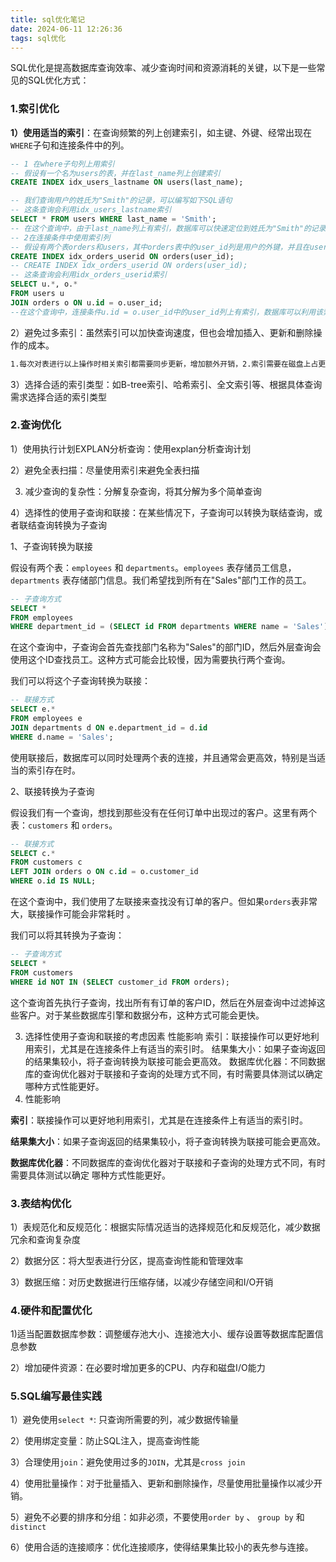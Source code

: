 ```yaml
---
title: sql优化笔记
date: 2024-06-11 12:26:36
tags: sql优化
---
```


SQL优化是提高数据库查询效率、减少查询时间和资源消耗的关键，以下是一些常见的SQL优化方式：



### **1.索引优化**

**1）使用适当的索引**：在查询频繁的列上创建索引，如主键、外键、经常出现在`WHERE`子句和连接条件中的列。 

```sql
-- 1 在where子句列上用索引
-- 假设有一个名为users的表，并在last_name列上创建索引
CREATE INDEX idx_users_lastname ON users(last_name);

-- 我们查询用户的姓氏为"Smith"的记录，可以编写如下SQL语句
-- 这条查询会利用idx_users_lastname索引
SELECT * FROM users WHERE last_name = 'Smith';
-- 在这个查询中，由于last_name列上有索引，数据库可以快速定位到姓氏为"Smith"的记录，而不是扫描整个users表。
-- 2在连接条件中使用索引列	
-- 假设有两个表orders和users，其中orders表中的user_id列是用户的外键，并且在user_id列上创建了索引：
CREATE INDEX idx_orders_userid ON orders(user_id);
-- CREATE INDEX idx_orders_userid ON orders(user_id);
-- 这条查询会利用idx_orders_userid索引
SELECT u.*, o.* 
FROM users u 
JOIN orders o ON u.id = o.user_id;
--在这个查询中，连接条件u.id = o.user_id中的user_id列上有索引，数据库可以利用该索引快速找到对应的用户记录，从而提高连接操作的性能。
```

2）避免过多索引：虽然索引可以加快查询速度，但也会增加插入、更新和删除操作的成本。

```txt
1.每次对表进行以上操作时相关索引都需要同步更新，增加额外开销，2.索引需要在磁盘上占更多空间，增加磁盘使用量，3.过多的索引使得数据库的维护变得更加复杂，增加管理难度，4.数据库查询优化器在进行决策时过多的索引会浪费更多的时间决策，以及可能会选择次优的索引，影响查询效率。
```



3）选择合适的索引类型：如B-tree索引、哈希索引、全文索引等、根据具体查询需求选择合适的索引类型

### 2.查询优化 

 1）使用执行计划EXPLAN分析查询：使用explan分析查询计划

 2）避免全表扫描：尽量使用索引来避免全表扫描

 3) 减少查询的复杂性：分解复杂查询，将其分解为多个简单查询	

 4）选择性的使用子查询和联接：在某些情况下，子查询可以转换为联结查询，或者联结查询转换为子查询

  1、子查询转换为联接 

假设有两个表：`employees` 和 `departments`。`employees` 表存储员工信息，`departments` 表存储部门信息。我们希望找到所有在"Sales"部门工作的员工。 

```sql
-- 子查询方式
SELECT * 
FROM employees 
WHERE department_id = (SELECT id FROM departments WHERE name = 'Sales');
```

在这个查询中，子查询会首先查找部门名称为"Sales"的部门ID，然后外层查询会使用这个ID查找员工。这种方式可能会比较慢，因为需要执行两个查询。 

我们可以将这个子查询转换为联接： 

```sql
-- 联接方式
SELECT e.* 
FROM employees e
JOIN departments d ON e.department_id = d.id
WHERE d.name = 'Sales';
```

使用联接后，数据库可以同时处理两个表的连接，并且通常会更高效，特别是当适当的索引存在时。 

2、联接转换为子查询 

假设我们有一个查询，想找到那些没有在任何订单中出现过的客户。这里有两个表：`customers` 和 `orders`。 

```sql
-- 联接方式
SELECT c.* 
FROM customers c
LEFT JOIN orders o ON c.id = o.customer_id
WHERE o.id IS NULL;
```

在这个查询中，我们使用了左联接来查找没有订单的客户。但如果`orders`表非常大，联接操作可能会非常耗时 。

我们可以将其转换为子查询： 

```sql
-- 子查询方式
SELECT * 
FROM customers 
WHERE id NOT IN (SELECT customer_id FROM orders);
```

这个查询首先执行子查询，找出所有有订单的客户ID，然后在外层查询中过滤掉这些客户。对于某些数据库引擎和数据分布，这种方式可能会更快。 

3. 选择性使用子查询和联接的考虑因素
  性能影响
  索引：联接操作可以更好地利用索引，尤其是在连接条件上有适当的索引时。
  结果集大小：如果子查询返回的结果集较小，将子查询转换为联接可能会更高效。
  数据库优化器：不同数据库的查询优化器对于联接和子查询的处理方式不同，有时需要具体测试以确定哪种方式性能更好。
4. 性能影响

​        **索引**：联接操作可以更好地利用索引，尤其是在连接条件上有适当的索引时。

​       **结果集大小**：如果子查询返回的结果集较小，将子查询转换为联接可能会更高效。

​	**数据库优化器**：不同数据库的查询优化器对于联接和子查询的处理方式不同，有时需要具体测试以确定			哪种方式性能更好。

### 3.表结构优化

1）表规范化和反规范化：根据实际情况适当的选择规范化和反规范化，减少数据冗余和查询复杂度

2）数据分区：将大型表进行分区，提高查询性能和管理效率

3）数据压缩：对历史数据进行压缩存储，以减少存储空间和I/O开销

### 4.硬件和配置优化

1)适当配置数据库参数：调整缓存池大小、连接池大小、缓存设置等数据库配置信息参数

2）增加硬件资源：在必要时增加更多的CPU、内存和磁盘I/O能力

### 5.SQL编写最佳实践

1）避免使用`select *`: 只查询所需要的列，减少数据传输量

2）使用绑定变量：防止SQL注入，提高查询性能

3）合理使用`join`：避免使用过多的`JOIN`，尤其是`cross join`

4）使用批量操作：对于批量插入、更新和删除操作，尽量使用批量操作以减少开销。

5）避免不必要的排序和分组：如非必须，不要使用`order by` 、  `group by`  和 `distinct`

6）使用合适的连接顺序：优化连接顺序，使得结果集比较小的表先参与连接。